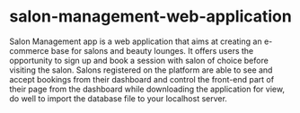 # salon-management-web-application
Salon Management app is a web application that aims at creating an e-commerce base for salons and beauty lounges. It offers users the opportunity to sign up and book a session with salon of choice before visiting the salon. Salons registered on the platform are able to see and accept bookings from their dashboard and control the front-end part of their page from the dashboard
while downloading the application for view, do well to import the database file to your localhost server.
